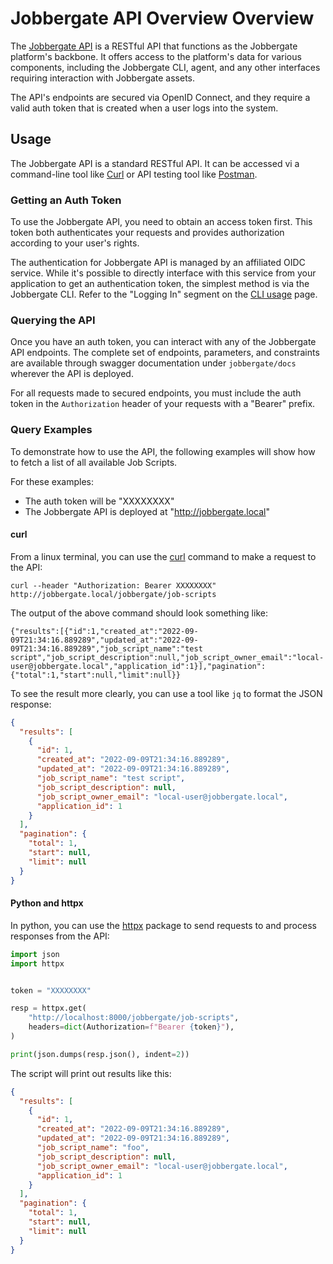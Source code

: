 # Jobbergate API Overview Overview

The [Jobbergate API](https://github.com/omnivector-solutions/jobbergate/jobbergate-api) is a RESTful API that functions
as the Jobbergate platform's backbone. It offers access to the platform's data for various components, including the
Jobbergate CLI, agent, and any other interfaces requiring interaction with Jobbergate assets.

The API's endpoints are secured via OpenID Connect, and they require a valid auth token that is created when a user logs
into the system.


## Usage

The Jobbergate API is a standard RESTful API. It can be accessed vi a command-line tool like
[Curl](https://man7.org/linux/man-pages/man1/curl.1.html) or API testing tool like [Postman](https://www.postman.com/).


### Getting an Auth Token

To use the Jobbergate API, you need to obtain an access token first. This token both authenticates your requests and
provides authorization according to your user's rights.

The authentication for Jobbergate API is managed by an affiliated OIDC service. While it's possible to directly
interface with this service from your application to get an authentication token, the simplest method is via the
Jobbergate CLI. Refer to the "Logging In" segment on the [CLI usage](./cli.md#usage) page.


### Querying the API

Once you have an auth token, you can interact with any of the Jobbergate API endpoints. The complete set of endpoints,
parameters, and constraints are available through swagger documentation under `jobbergate/docs` wherever the API is
deployed.

For all requests made to secured endpoints, you must include the auth token in the `Authorization` header of your
requests with a "Bearer" prefix.


### Query Examples

To demonstrate how to use the API, the following examples will show how to fetch a list of all available Job Scripts.

For these examples:

 - The auth token will be "XXXXXXXX"
 - The Jobbergate API is deployed at "http://jobbergate.local"


#### curl

From a linux terminal, you can use the [curl](https://man7.org/linux/man-pages/man1/curl.1.html) command to make a
request to the API:

```shell
curl --header "Authorization: Bearer XXXXXXXX"  http://jobbergate.local/jobbergate/job-scripts
```

The output of the above command should look something like:
```
{"results":[{"id":1,"created_at":"2022-09-09T21:34:16.889289","updated_at":"2022-09-09T21:34:16.889289","job_script_name":"test script","job_script_description":null,"job_script_owner_email":"local-user@jobbergate.local","application_id":1}],"pagination":{"total":1,"start":null,"limit":null}}
```

To see the result more clearly, you can use a tool like `jq` to format the JSON response:

```json
{
  "results": [
    {
      "id": 1,
      "created_at": "2022-09-09T21:34:16.889289",
      "updated_at": "2022-09-09T21:34:16.889289",
      "job_script_name": "test script",
      "job_script_description": null,
      "job_script_owner_email": "local-user@jobbergate.local",
      "application_id": 1
    }
  ],
  "pagination": {
    "total": 1,
    "start": null,
    "limit": null
  }
}
```


#### Python and httpx

In python, you can use the [httpx](https://www.python-httpx.org/) package to send requests to and process responses from
the API:

```python
import json
import httpx


token = "XXXXXXXX"

resp = httpx.get(
    "http://localhost:8000/jobbergate/job-scripts",
    headers=dict(Authorization=f"Bearer {token}"),
)

print(json.dumps(resp.json(), indent=2))
```


The script will print out results like this:

```json
{
  "results": [
    {
      "id": 1,
      "created_at": "2022-09-09T21:34:16.889289",
      "updated_at": "2022-09-09T21:34:16.889289",
      "job_script_name": "foo",
      "job_script_description": null,
      "job_script_owner_email": "local-user@jobbergate.local",
      "application_id": 1
    }
  ],
  "pagination": {
    "total": 1,
    "start": null,
    "limit": null
  }
}
```

